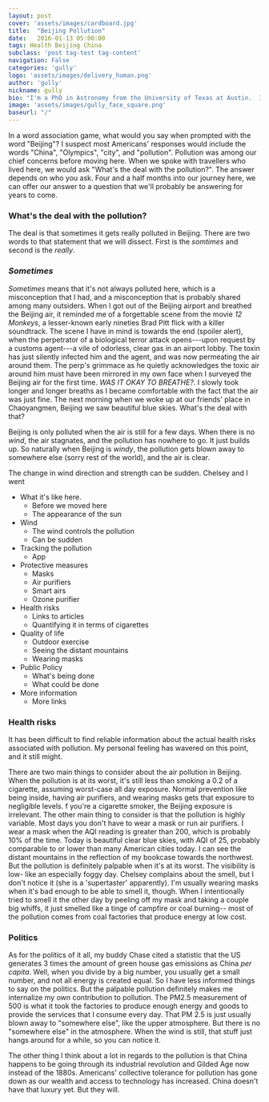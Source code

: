 ```yaml
---
layout: post
cover: 'assets/images/cardboard.jpg'
title:  "Beijing Pollution"
date:   2016-01-13 05:00:00
tags: Health Beijing China
subclass: 'post tag-test tag-content'
navigation: False
categories: 'gully'
logo: 'assets/images/delivery_human.png'
author: 'gully'
nickname: gully
bio: "I'm a PhD in Astronomy from the University of Texas at Austin.  I like experiments,  behavioral economics, bicycle riding, data science, and Indian food."
image: 'assets/images/gully_face_square.png'
baseurl: "/"
---
```


In a word association game, what would you say when prompted with the word "Beijing"?  I suspect most Americans' responses would include the words "China", "Olympics", "city", and "pollution".  Pollution was among our chief concerns before moving here.  When we spoke with travellers who lived here, we would ask "What's the deal with the pollution?".  The answer depends on who you ask.  Four and a half months into our journey here, we can offer our answer to a question that we'll probably be answering for years to come.

### What's the deal with the pollution?

The deal is that sometimes it gets really polluted in Beijing.  There are two words to that statement that we will dissect.  First is the *somtimes* and second is the *really*.

### *Sometimes*

*Sometimes* means that it's not always polluted here, which is a misconception that I had, and a misconception that is probably shared among many outsiders.  When I got out of the Beijing airport and breathed the Beijing air, it reminded me of a forgettable scene from the movie *12 Monkeys*, a lesser-known early nineties Brad Pitt flick with a killer soundtrack.  The scene I have in mind is towards the end (spoiler alert), when the perpetrator of a biological terror attack opens---upon request by a customs agent---a vile of odorless, clear gas in an airport lobby.  The toxin has just silently infected him and the agent, and was now permeating the air around them.  The perp's grimmace as he quietly acknowledges the toxic air around him must have been mirrored in my own face when I surveyed the Beijing air for the first time.  *WAS IT OKAY TO BREATHE?*.  I slowly took longer and longer breaths as I became comfortable with the fact that the air was just fine.  The next morning when we woke up at our friends' place in Chaoyangmen, Beijing we saw beautiful blue skies.  What's the deal with that?

Beijing is only polluted when the air is still for a few days.  When there is no *wind*, the air stagnates, and the pollution has nowhere to go.  It just builds up.  So naturally when Beijing is *windy*, the pollution gets blown away to somewhere else (sorry rest of the world), and the air is clear.  

The change in wind direction and strength can be sudden.  Chelsey and I went 



- What it's like here.
	- Before we moved here
	- The appearance of the sun
- Wind 
	- The wind controls the pollution
	- Can be sudden
- Tracking the pollution
	- App
- Protective measures
	- Masks
	- Air purifiers
	- Smart airs
	- Ozone purifier
- Health risks
	- Links to articles
	- Quantifying it in terms of cigarettes
- Quality of life
	- Outdoor exercise
	- Seeing the distant mountains
	- Wearing masks
- Public Policy
	- What's being done
	- What could be done
- More information
	- More links












### Health risks

It has been difficult to find reliable information about the actual health risks associated with pollution.  My personal feeling has wavered on this point, and it still might.

There are two main things to consider about the air pollution in Beijing. When the pollution is at its worst, it's still less than smoking a 0.2 of a cigarette, assuming worst-case all day exposure.  Normal prevention like being inside, having air purifiers, and wearing masks gets that exposure to negligible levels.  f you're a cigarette smoker, the Beijing exposure is irrelevant.  The other main thing to consider is that the pollution is highly variable.  Most days you don't have to wear a mask or run air purifiers.  I wear a mask when the AQI reading is greater than 200, which is probably 10% of the time.  Today is beautiful clear blue skies, with AQI of 25, probably comparable to or lower than many American cities today.  I can see the distant mountains in the reflection of my bookcase towards the northwest.  But the pollution is definitely palpable when it's at its worst.  The visibility is low- like an especially foggy day.  Chelsey complains about the smell, but I don't notice it (she is a 'supertaster' apparently).  I'm usually wearing masks when it's bad enough to be able to smell it, though.  When I intentionally tried to smell it the other day by peeling off my mask and taking a couple big whiffs, it just smelled like a tinge of campfire or coal burning-- most of the pollution comes from coal factories that produce energy at low cost.

### Politics
As for the politics of it all, my buddy Chase cited a statistic that the US generates 3 times the amount of green house gas emissions as China *per capita*.  Well, when you divide by a big number, you usually get a small number, and not all energy is created equal.  So I have less informed things to say on the politics.  But the palpable pollution definitely makes me internalize my own contribution to pollution.  The PM2.5 measurement of 500 is what it took the factories to produce enough energy and goods to provide the services that I consume every day.  That PM 2.5 is just usually blown away to "somewhere else", like the upper atmosphere.  But there is no "somewhere else" in the atmosphere.  When the wind is still, that stuff just hangs around for a while, so you can notice it.  

The other thing I think about a lot in regards to the pollution is that China happens to be going through its industrial revolution and Gilded Age now instead of the 1880s.  Americans' collective tolerance for pollution has gone down as our wealth and access to technology has increased.  China doesn't have that luxury yet.  But they will.  

